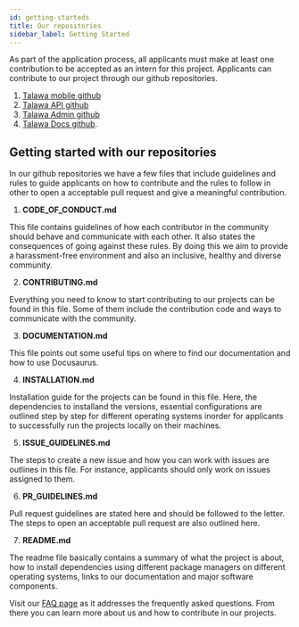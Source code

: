```yaml
---
id: getting-starteds
title: Our repositories
sidebar_label: Getting Started
---
```


As part of the application process, all applicants must make at least one contribution to be accepted as an intern for this project. Applicants can contribute to our project through our github repositories.
1. [Talawa mobile github](https://github.com/PalisadoesFoundation/talawa)
1. [Talawa API github](https://github.com/PalisadoesFoundation/talawa-api)
1. [Talawa Admin github](https://github.com/PalisadoesFoundation/talawa-admin)
1. [Talawa Docs github](https://github.com/PalisadoesFoundation/talawa-docs).
## Getting started with our repositories

In our github repositories we have a few files that include guidelines and rules to guide applicants on how to contribute and the rules to follow in other to open a acceptable pull request and give a meaningful contribution.

1. **CODE_OF_CONDUCT.md**

This file contains guidelines of how each contributor in the community should behave and communicate with each other. It also states the consequences of going against these rules. By doing this we aim to provide a harassment-free environment and also an inclusive, healthy and diverse community.

2. **CONTRIBUTING.md**

Everything you need to know to start contributing to our projects can be found in this file.
Some of them include the contribution code and ways to communicate with the community.

3. **DOCUMENTATION.md**

This file points out some useful tips on where to find our documentation and how to use Docusaurus.

4. **INSTALLATION.md**

Installation guide for the projects can be found in this file. Here, the dependencies to installand the versions, essential configurations are outlined step by step for different operating systems inorder for applicants to successfully run the projects locally on their machines.

5. **ISSUE_GUIDELINES.md**

The steps to create a new issue and how you can work with issues are outlines in this file. For instance, applicants should only work on issues assigned to them.

6. **PR_GUIDELINES.md**

Pull request guidelines are stated here and should be followed to the letter. The steps to open an acceptable pull request are also outlined here.

7. **README.md**

The readme file basically contains a summary of what the project is about, how to install dependencies using different package managers on different operating systems, links to our documentation and major software components.


Visit our [FAQ page](docs/faq/faq.md) as it addresses the frequently asked questions. From there you can learn more about us and how to contribute in our projects.